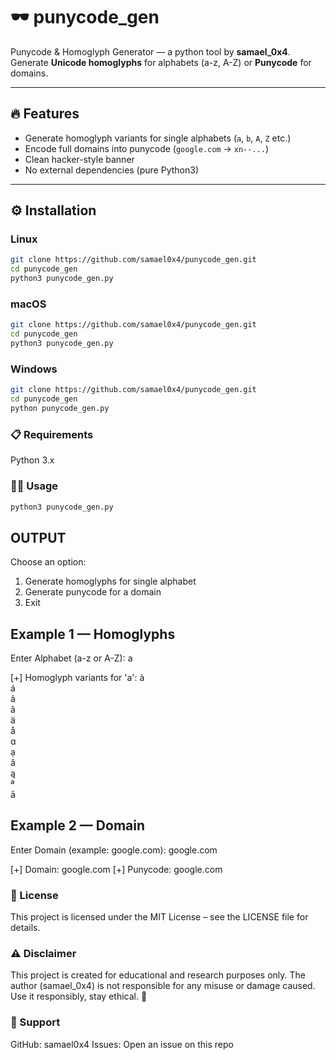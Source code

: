 # 🕶️ punycode_gen  

Punycode & Homoglyph Generator — a python tool by **samael_0x4**.  
Generate **Unicode homoglyphs** for alphabets (a-z, A-Z) or **Punycode** for domains.  

---

## 🔥 Features
- Generate homoglyph variants for single alphabets (`a`, `b`, `A`, `Z` etc.)
- Encode full domains into punycode (`google.com` → `xn--...`)
- Clean hacker-style banner
- No external dependencies (pure Python3)

---

## ⚙️ Installation  

### Linux 
```bash
git clone https://github.com/samael0x4/punycode_gen.git
cd punycode_gen
python3 punycode_gen.py
```

### macOS 
```bash
git clone https://github.com/samael0x4/punycode_gen.git
cd punycode_gen
python3 punycode_gen.py
```

### Windows 
```bash
git clone https://github.com/samael0x4/punycode_gen.git
cd punycode_gen
python punycode_gen.py
```

### 📋 Requirements

Python 3.x

### 🧑‍💻 Usage
```bash
python3 punycode_gen.py
```
## OUTPUT 
Choose an option:

1) Generate homoglyphs for single alphabet
2) Generate punycode for a domain
3) Exit

## Example 1 — Homoglyphs
Enter Alphabet (a-z or A-Z): a

[+] Homoglyph variants for 'a':
à\
á\
â\
ã\
ä\
å\
ɑ\
ạ\
ă\
ą\
ª\
ā

## Example 2 — Domain
Enter Domain (example: google.com): google.com

[+] Domain: google.com
[+] Punycode: google.com

### 📜 License

This project is licensed under the MIT License – see the LICENSE
 file for details.

 ### ⚠️ Disclaimer

This project is created for educational and research purposes only.
The author (samael_0x4) is not responsible for any misuse or damage caused.
Use it responsibly, stay ethical. 👾

### 💬 Support

GitHub: samael0x4 
Issues: Open an issue on this repo
